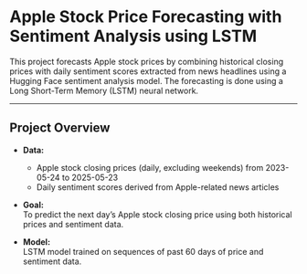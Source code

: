 # Apple Stock Price Forecasting with Sentiment Analysis using LSTM

This project forecasts Apple stock prices by combining historical closing prices with daily sentiment scores extracted from news headlines using a Hugging Face sentiment analysis model. The forecasting is done using a Long Short-Term Memory (LSTM) neural network.

---

## Project Overview

- **Data:**  
  - Apple stock closing prices (daily, excluding weekends) from 2023-05-24 to 2025-05-23  
  - Daily sentiment scores derived from Apple-related news articles

- **Goal:**  
  To predict the next day’s Apple stock closing price using both historical prices and sentiment data.

- **Model:**  
  LSTM model trained on sequences of past 60 days of price and sentiment data.
